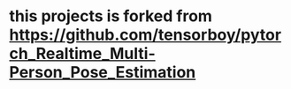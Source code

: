 # this projects is forked from https://github.com/tensorboy/pytorch_Realtime_Multi-Person_Pose_Estimation 
